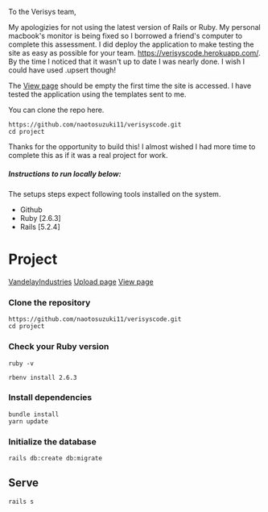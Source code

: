 To the Verisys team, 

My apologizies for not using the latest version of Rails or Ruby. My personal macbook's monitor is being fixed so I borrowed a friend's computer to complete this assessment. I did deploy the application to make testing the site as easy as possible for your team. https://verisyscode.herokuapp.com/. By the time I noticed that it wasn't up to date I was nearly done. I wish I could have used .upsert though!

The [View page](https://verisyscode.herokuapp.com/review) should be empty the first time the site is accessed. I have tested the application using the templates sent to me. 

You can clone the repo here.
```shell
https://github.com/naotosuzuki11/verisyscode.git
cd project
```

Thanks for the opportunity to build this! I almost wished I had more time to complete this as if it was a real project for work.








##### Instructions to run locally below:

The setups steps expect following tools installed on the system.

- Github
- Ruby [2.6.3]
- Rails [5.2.4]


# Project

[VandelayIndustries](https://verisyscode.herokuapp.com/)
[Upload page](https://verisyscode.herokuapp.com/upload)
[View page](https://verisyscode.herokuapp.com/review)


### Clone the repository

```shell
https://github.com/naotosuzuki11/verisyscode.git
cd project
```

### Check your Ruby version

```shell
ruby -v
```

```shell
rbenv install 2.6.3
```

### Install dependencies


```shell
bundle install
yarn update
```

### Initialize the database

```shell
rails db:create db:migrate 
```


## Serve

```shell
rails s
```

